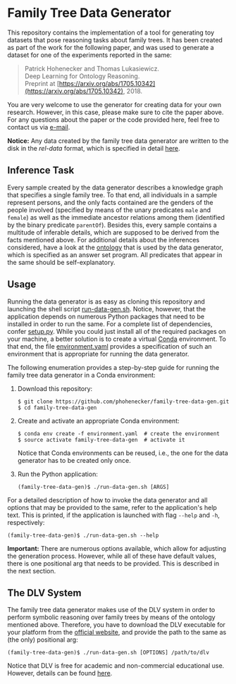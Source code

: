Family Tree Data Generator
==========================


This repository contains the implementation of a tool for generating toy datasets that pose reasoning tasks about
family trees.
It has been created as part of the work for the following paper, and was used to generate a dataset for one of the
experiments reported in the same:

> Patrick Hohenecker and Thomas Lukasiewicz.  
> Deep Learning for Ontology Reasoning.  
> Preprint at [https://arxiv.org/abs/1705.10342](https://arxiv.org/abs/1705.10342), 2018.

You are very welcome to use the generator for creating data for your own research.
However, in this case, please make sure to cite the paper above.
For any questions about the paper or the code provided here, feel free to contact us via
[e-mail](mailto:patrick.hohenecker@cs.ox.ac.uk).

**Notice:**
Any data created by the family tree data generator are written to the disk in the *rel-data* format, which is specified
in detail [here](https://github.com/phohenecker/rel-data).


Inference Task
--------------

Every sample created by the data generator describes a knowledge graph that specifies a single family tree.
To that end, all individuals in a sample represent persons, and the only facts contained are the genders of the people
involved (specified by means of the unary predicates `male` and `female`) as well as the immediate ancestor relations
among them (identified by the binary predicate `parentOf`).
Besides this, every sample contains a multitude of inferable details, which are supposed to be derived from the facts
mentioned above.
For additional details about the inferences considered, have a look at the [ontology](/src/main/asp/ontology.asp) that
is used by the data generator, which is specified as an answer set program.
All predicates that appear in the same should be self-explanatory.


Usage
-----

Running the data generator is as easy as cloning this repository and launching the shell script
[run-data-gen.sh](/run-data-gen.sh).
Notice, however, that the application depends on numerous Python packages that need to be installed in order to run the
same.
For a complete list of dependencies, confer [setup.py](/setup.py).
While you could just install all of the required packages on your machine, a better solution is to create a virtual
[Conda](https://conda.io/docs/) environment.
To that end, the file [environment.yaml](/environment.yaml) provides a specification of such an environment that is
appropriate for running the data generator.

The following enumeration provides a step-by-step guide for running the family tree data generator in a Conda
environment:

1. Download this repository:

   ```
   $ git clone https://github.com/phohenecker/family-tree-data-gen.git
   $ cd family-tree-data-gen
   ```

2. Create and activate an appropriate Conda environment:

   ```
   $ conda env create -f environment.yaml  # create the environment
   $ source activate family-tree-data-gen  # activate it
   ```
   
   Notice that Conda environments can be reused, i.e., the one for the data generator has to be created only once.
   
3. Run the Python application:

   ```
   (family-tree-data-gen)$ ./run-data-gen.sh [ARGS]
   ```

For a detailed description of how to invoke the data generator and all options that may be provided to the same, refer
to the application's help text.
This is printed, if the application is launched with flag `--help` and `-h`, respectively:

```
(family-tree-data-gen)$ ./run-data-gen.sh --help
```

**Important:**
There are numerous options available, which allow for adjusting the generation process.
However, while all of these have default values, there is one positional arg that needs to be provided.
This is described in the next section.


The DLV System
--------------

The family tree data generator makes use of the DLV system in order to perform symbolic reasoning over family trees by
means of the ontology mentioned above.
Therefore, you have to download the DLV executable for your platform from the
[official website](http://www.dlvsystem.com/dlv/#1),
and provide the path to the same as (the only) positional arg:

```
(family-tree-data-gen)$ ./run-data-gen.sh [OPTIONS] /path/to/dlv
```

Notice that DLV is free for academic and non-commercial educational use.
However, details can be found [here](http://www.dlvsystem.com/dlv/#0).
